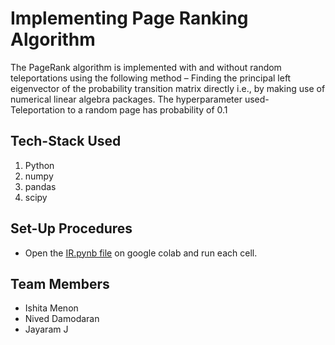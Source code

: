 # Implementing Page Ranking Algorithm
The PageRank algorithm is implemented with and without random teleportations using the following method –
Finding the principal left eigenvector of the probability transition matrix directly i.e., by making use of numerical linear algebra packages.
The hyperparameter used- Teleportation to a random page has probability of 0.1

## Tech-Stack Used

1. Python
2. numpy
3. pandas
4. scipy

## Set-Up Procedures
* Open the [IR.pynb file](https://github.com/ishitaa27/PageRankingAlgorithm/blob/main/IR_2a.ipynb) on google colab and run each cell.

## Team Members

* Ishita Menon
* Nived Damodaran
* Jayaram J
